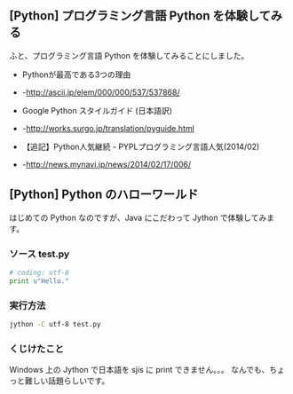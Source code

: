 ## [Python] プログラミング言語 Python を体験してみる

ふと、プログラミング言語 Python を体験してみることにしました。

* Pythonが最高である3つの理由
* -http://ascii.jp/elem/000/000/537/537868/

* Google Python スタイルガイド (日本語訳)
* -http://works.surgo.jp/translation/pyguide.html

* 【追記】Python人気継続 - PYPLプログラミング言語人気(2014/02)
* -http://news.mynavi.jp/news/2014/02/17/006/


## [Python] Python のハローワールド

はじめての Python なのですが、Java にこだわって Jython で体験してみます。

### ソース test.py


```python
# coding: utf-8
print u"Hello."
```


### 実行方法


```sh
jython -C utf-8 test.py
```


### くじけたこと

Windows 上の Jython で日本語を sjis に print できません。。。
なんでも、ちょっと難しい話題らしいです。

